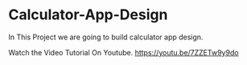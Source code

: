 # Calculator-App-Design



In This Project we are going to build calculator app design.

Watch the Video Tutorial On Youtube.
https://youtu.be/7ZZETw9y9do
